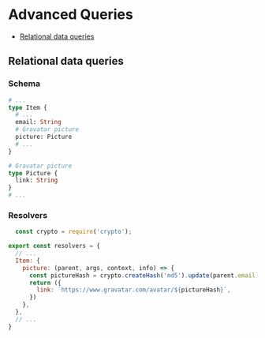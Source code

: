 # Advanced Queries

* [Relational data queries](#relational-data-queries)

## Relational data queries

### Schema

```graphql
# ...
type Item {
  # ...
  email: String
  # Gravatar picture
  picture: Picture
  # ...
}

# Gravatar picture
type Picture {
  link: String
}
# ...
```

### Resolvers

```javascript
  const crypto = require('crypto');

export const resolvers = {
  // ...
  Item: {
    picture: (parent, args, context, info) => {
      const pictureHash = crypto.createHash('md5').update(parent.email).digest('hex');
      return ({
        link: `https://www.gravatar.com/avatar/${pictureHash}`,
      })
    },
  },
  // ...
}
```